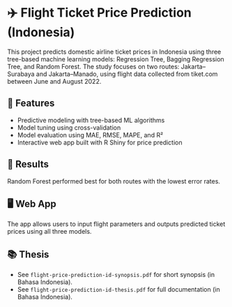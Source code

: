 
# ✈️ Flight Ticket Price Prediction (Indonesia)

This project predicts domestic airline ticket prices in Indonesia using three tree-based machine learning models: Regression Tree, Bagging Regression Tree, and Random Forest. The study focuses on two routes: Jakarta–Surabaya and Jakarta–Manado, using flight data collected from tiket.com between June and August 2022.

## 📌 Features

- Predictive modeling with tree-based ML algorithms
- Model tuning using cross-validation
- Model evaluation using MAE, RMSE, MAPE, and R²
- Interactive web app built with R Shiny for price prediction

## 🧪 Results

Random Forest performed best for both routes with the lowest error rates.

## 🖥️ Web App

The app allows users to input flight parameters and outputs predicted ticket prices using all three models.

## 📚 Thesis

- See `flight-price-prediction-id-synopsis.pdf` for short synopsis (in Bahasa Indonesia).
- See `flight-price-prediction-id-thesis.pdf` for full documentation (in Bahasa Indonesia).
